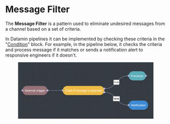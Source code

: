 # Message Filter

The **Message Filter** is a pattern used to eliminate undesired messages from a channel based on a set of criteria.

In Datamin pipelines it can be implemented by checking these criteria in the "[Condition](../../pipelines/tasks-ip/condition.md)" block. For example, in the pipeline below, it checks the criteria and process message if it matches or sends a notification alert to responsive engineers if it doesn't.

<figure><img src="../../.gitbook/assets/Screenshot 2024-05-03 at 23.29.34.png" alt=""><figcaption></figcaption></figure>
